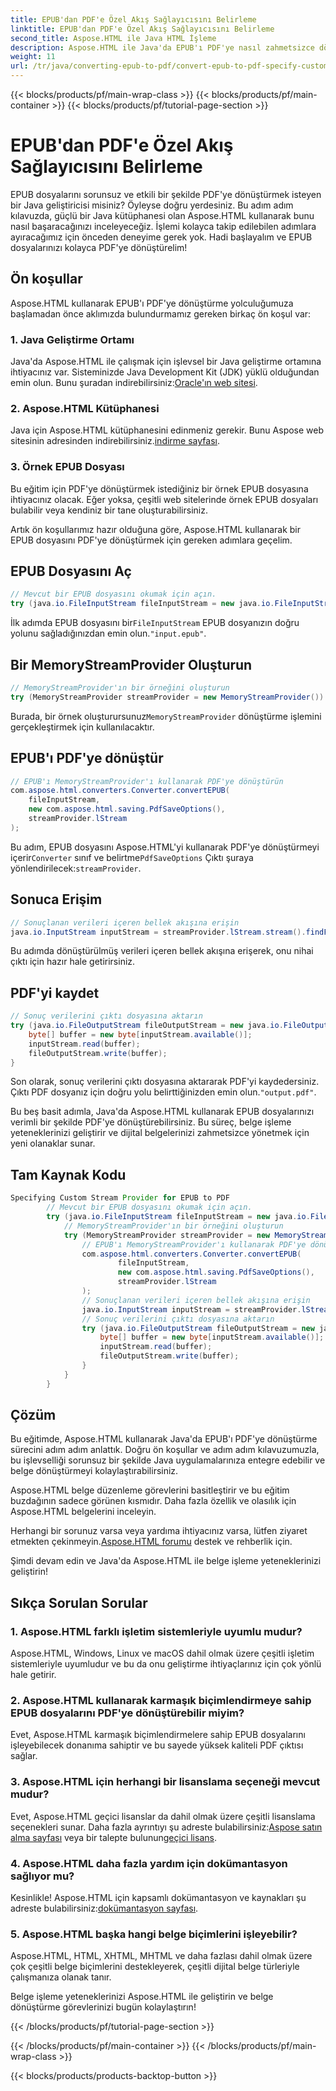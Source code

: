 ```yaml
---
title: EPUB'dan PDF'e Özel Akış Sağlayıcısını Belirleme
linktitle: EPUB'dan PDF'e Özel Akış Sağlayıcısını Belirleme
second_title: Aspose.HTML ile Java HTML İşleme
description: Aspose.HTML ile Java'da EPUB'ı PDF'ye nasıl zahmetsizce dönüştüreceğinizi öğrenin ve belge işleme yeteneklerinizi geliştirin.
weight: 11
url: /tr/java/converting-epub-to-pdf/convert-epub-to-pdf-specify-custom-stream-provider/
---
```


{{< blocks/products/pf/main-wrap-class >}}
{{< blocks/products/pf/main-container >}}
{{< blocks/products/pf/tutorial-page-section >}}

# EPUB'dan PDF'e Özel Akış Sağlayıcısını Belirleme


EPUB dosyalarını sorunsuz ve etkili bir şekilde PDF'ye dönüştürmek isteyen bir Java geliştiricisi misiniz? Öyleyse doğru yerdesiniz. Bu adım adım kılavuzda, güçlü bir Java kütüphanesi olan Aspose.HTML kullanarak bunu nasıl başaracağınızı inceleyeceğiz. İşlemi kolayca takip edilebilen adımlara ayıracağımız için önceden deneyime gerek yok. Hadi başlayalım ve EPUB dosyalarınızı kolayca PDF'ye dönüştürelim!

## Ön koşullar

Aspose.HTML kullanarak EPUB'ı PDF'ye dönüştürme yolculuğumuza başlamadan önce aklımızda bulundurmamız gereken birkaç ön koşul var:

### 1. Java Geliştirme Ortamı

 Java'da Aspose.HTML ile çalışmak için işlevsel bir Java geliştirme ortamına ihtiyacınız var. Sisteminizde Java Development Kit (JDK) yüklü olduğundan emin olun. Bunu şuradan indirebilirsiniz:[Oracle'ın web sitesi](https://www.oracle.com/java/technologies/javase-downloads.html).

### 2. Aspose.HTML Kütüphanesi

 Java için Aspose.HTML kütüphanesini edinmeniz gerekir. Bunu Aspose web sitesinin adresinden indirebilirsiniz.[indirme sayfası](https://releases.aspose.com/html/java/).

### 3. Örnek EPUB Dosyası

Bu eğitim için PDF'ye dönüştürmek istediğiniz bir örnek EPUB dosyasına ihtiyacınız olacak. Eğer yoksa, çeşitli web sitelerinde örnek EPUB dosyaları bulabilir veya kendiniz bir tane oluşturabilirsiniz.

Artık ön koşullarımız hazır olduğuna göre, Aspose.HTML kullanarak bir EPUB dosyasını PDF'ye dönüştürmek için gereken adımlara geçelim.

## EPUB Dosyasını Aç

```java
// Mevcut bir EPUB dosyasını okumak için açın.
try (java.io.FileInputStream fileInputStream = new java.io.FileInputStream(Resources.input("input.epub"))) {
```

 İlk adımda EPUB dosyasını bir`FileInputStream` EPUB dosyanızın doğru yolunu sağladığınızdan emin olun.`"input.epub"`.

## Bir MemoryStreamProvider Oluşturun

```java
// MemoryStreamProvider'ın bir örneğini oluşturun
try (MemoryStreamProvider streamProvider = new MemoryStreamProvider()) {
```

 Burada, bir örnek oluşturursunuz`MemoryStreamProvider` dönüştürme işlemini gerçekleştirmek için kullanılacaktır.

## EPUB'ı PDF'ye dönüştür

```java
// EPUB'ı MemoryStreamProvider'ı kullanarak PDF'ye dönüştürün
com.aspose.html.converters.Converter.convertEPUB(
    fileInputStream,
    new com.aspose.html.saving.PdfSaveOptions(),
    streamProvider.lStream
);
```

 Bu adım, EPUB dosyasını Aspose.HTML'yi kullanarak PDF'ye dönüştürmeyi içerir`Converter` sınıf ve belirtme`PdfSaveOptions` Çıktı şuraya yönlendirilecek:`streamProvider`.

## Sonuca Erişim

```java
// Sonuçlanan verileri içeren bellek akışına erişin
java.io.InputStream inputStream = streamProvider.lStream.stream().findFirst().get();
```

Bu adımda dönüştürülmüş verileri içeren bellek akışına erişerek, onu nihai çıktı için hazır hale getirirsiniz.

## PDF'yi kaydet

```java
// Sonuç verilerini çıktı dosyasına aktarın
try (java.io.FileOutputStream fileOutputStream = new java.io.FileOutputStream(Resources.output("output.pdf"))) {
    byte[] buffer = new byte[inputStream.available()];
    inputStream.read(buffer);
    fileOutputStream.write(buffer);
}
```

 Son olarak, sonuç verilerini çıktı dosyasına aktararak PDF'yi kaydedersiniz. Çıktı PDF dosyanız için doğru yolu belirttiğinizden emin olun.`"output.pdf"`.

Bu beş basit adımla, Java'da Aspose.HTML kullanarak EPUB dosyalarınızı verimli bir şekilde PDF'ye dönüştürebilirsiniz. Bu süreç, belge işleme yeteneklerinizi geliştirir ve dijital belgelerinizi zahmetsizce yönetmek için yeni olanaklar sunar.

## Tam Kaynak Kodu
```java
Specifying Custom Stream Provider for EPUB to PDF
        // Mevcut bir EPUB dosyasını okumak için açın.
        try (java.io.FileInputStream fileInputStream = new java.io.FileInputStream(Resources.input("input.epub"))) {
            // MemoryStreamProvider'ın bir örneğini oluşturun
            try (MemoryStreamProvider streamProvider = new MemoryStreamProvider()) {
                // EPUB'ı MemoryStreamProvider'ı kullanarak PDF'ye dönüştürün
                com.aspose.html.converters.Converter.convertEPUB(
                        fileInputStream,
                        new com.aspose.html.saving.PdfSaveOptions(),
                        streamProvider.lStream
                );
                // Sonuçlanan verileri içeren bellek akışına erişin
                java.io.InputStream inputStream = streamProvider.lStream.stream().findFirst().get();
                // Sonuç verilerini çıktı dosyasına aktarın
                try (java.io.FileOutputStream fileOutputStream = new java.io.FileOutputStream(Resources.output("output.pdf"))) {
                    byte[] buffer = new byte[inputStream.available()];
                    inputStream.read(buffer);
                    fileOutputStream.write(buffer);
                }
            }
        }
```

## Çözüm

Bu eğitimde, Aspose.HTML kullanarak Java'da EPUB'ı PDF'ye dönüştürme sürecini adım adım anlattık. Doğru ön koşullar ve adım adım kılavuzumuzla, bu işlevselliği sorunsuz bir şekilde Java uygulamalarınıza entegre edebilir ve belge dönüştürmeyi kolaylaştırabilirsiniz.

Aspose.HTML belge düzenleme görevlerini basitleştirir ve bu eğitim buzdağının sadece görünen kısmıdır. Daha fazla özellik ve olasılık için Aspose.HTML belgelerini inceleyin.

 Herhangi bir sorunuz varsa veya yardıma ihtiyacınız varsa, lütfen ziyaret etmekten çekinmeyin.[Aspose.HTML forumu](https://forum.aspose.com/) destek ve rehberlik için.

Şimdi devam edin ve Java'da Aspose.HTML ile belge işleme yeteneklerinizi geliştirin!

## Sıkça Sorulan Sorular

### 1. Aspose.HTML farklı işletim sistemleriyle uyumlu mudur?

Aspose.HTML, Windows, Linux ve macOS dahil olmak üzere çeşitli işletim sistemleriyle uyumludur ve bu da onu geliştirme ihtiyaçlarınız için çok yönlü hale getirir.

### 2. Aspose.HTML kullanarak karmaşık biçimlendirmeye sahip EPUB dosyalarını PDF'ye dönüştürebilir miyim?

Evet, Aspose.HTML karmaşık biçimlendirmelere sahip EPUB dosyalarını işleyebilecek donanıma sahiptir ve bu sayede yüksek kaliteli PDF çıktısı sağlar.

### 3. Aspose.HTML için herhangi bir lisanslama seçeneği mevcut mudur?

 Evet, Aspose.HTML geçici lisanslar da dahil olmak üzere çeşitli lisanslama seçenekleri sunar. Daha fazla ayrıntıyı şu adreste bulabilirsiniz:[Aspose satın alma sayfası](https://purchase.aspose.com/buy) veya bir talepte bulunun[geçici lisans](https://purchase.aspose.com/temporary-license/).

### 4. Aspose.HTML daha fazla yardım için dokümantasyon sağlıyor mu?

 Kesinlikle! Aspose.HTML için kapsamlı dokümantasyon ve kaynakları şu adreste bulabilirsiniz:[dokümantasyon sayfası](https://reference.aspose.com/html/java/).

### 5. Aspose.HTML başka hangi belge biçimlerini işleyebilir?

Aspose.HTML, HTML, XHTML, MHTML ve daha fazlası dahil olmak üzere çok çeşitli belge biçimlerini destekleyerek, çeşitli dijital belge türleriyle çalışmanıza olanak tanır.

Belge işleme yeteneklerinizi Aspose.HTML ile geliştirin ve belge dönüştürme görevlerinizi bugün kolaylaştırın!

{{< /blocks/products/pf/tutorial-page-section >}}

{{< /blocks/products/pf/main-container >}}
{{< /blocks/products/pf/main-wrap-class >}}

{{< blocks/products/products-backtop-button >}}
